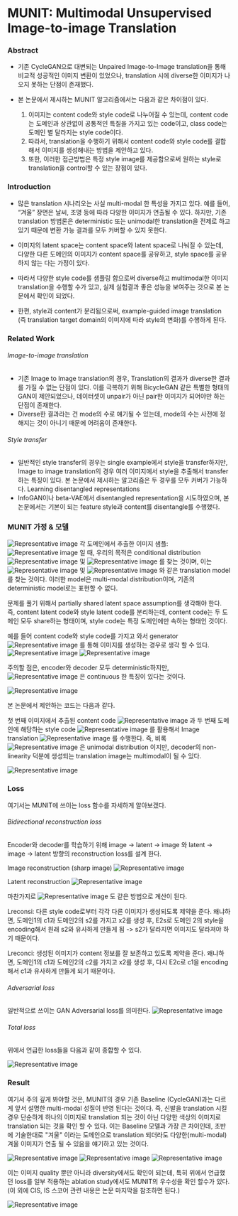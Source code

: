 

# MUNIT:  Multimodal Unsupervised Image-to-image Translation


### Abstract
-	기존 CycleGAN으로 대변되는 Unpaired Image-to-Image translation을 통해 비교적 성공적인 이미지 변환이 있었으나, translation 시에 diverse한 이미지가 나오지 못하는 단점이 존재했다.
-	본 논문에서 제시하는 MUNIT 알고리즘에서는 다음과 같은 차이점이 있다. 

    1)	이미지는 content code와 style code로 나누어질 수 있는데, content code는 도메인과 상관없이 공통적인 특질을 가지고 있는 code이고, class code는 도메인 별 달라지는 style code이다. 
    2)	따라서, translation을 수행하기 위해서 content code와 style code를 결합해서 이미지를 생성해내는 방법을 제안하고 있다.
    3)	또한, 이러한 접근방법은 특정 style image를 제공함으로써 원하는 style로 translation을 control할 수 있는 장점이 있다. 
    
    
    
    
### Introduction
-	많은 translation 시나리오는 사실 multi-modal 한 특성을 가지고 있다. 예를 들어, “겨울” 장면은 날씨, 조명 등에 따라 다양한 이미지가 연출될 수 있다. 하지만, 기존 translation 방법론은 deterministic 또는 unimodal한 translation을 전제로 하고 있기 때문에 변환 가능 결과를 모두 커버할 수 있지 못한다. 

-	이미지의 latent space는 content space와 latent space로 나눠질 수 있는데, 다양한 다른 도메인의 이미지가 content space를 공유하고, style space를 공유하지 않는 다는 가정이 있다.

-	따라서 다양한 style code를 샘플링 함으로써 diverse하고 multimodal한 이미지 translation을 수행할 수가 있고, 실제 실험결과 좋은 성능을 보여주는 것으로 본 논문에서 확인이 되었다.

-	한편, style과 content가 분리됨으로써, example-guided image translation (즉 translation target domain의 이미지에 따라 style의 변화)를 수행하게 된다.




### Related Work

###### Image-to-image translation

-	기존 Image to Image translation의 경우, Translation의 결과가 diverse한 결과를 가질 수 없는 단점이 있다. 이를 극복하기 위해 BicycleGAN 같은 특별한 형태의 GAN이 제안되었으나, 데이터셋이 unpair가 아닌 pair한 이미지가 되어야만 하는 단점이 존재한다. 
-	Diverse한 결과라는 건 mode의 수로 얘기될 수 있는데, mode의 수는 사전에 정해지는 것이 아니기 때문에 어려움이 존재한다.

###### Style transfer
-	일반적인 style transfer의 경우는 single example에서 style을 transfer하지만, Image to image translation의 경우 여러 이미지에서 style을 추출해서 transfer하는 특징이 있다. 본 논문에서 제시하는 알고리즘은 두 경우를 모두 커버가 가능하다.
Learning disentangled representations
-	InfoGAN이나 beta-VAE에서 disentangled representation을 시도하였으며, 본 논문에서는 기본이 되는 feature style과 content를 disentangle를 수행했다.




### MUNIT 가정 & 모델

![Representative image](https://github.com/jis478/Paper_review/blob/master/imgs/munit/1.jpg)
각 도메인에서 추출한 이미지 샘플: ![Representative image](https://github.com/jis478/Paper_review/blob/master/imgs/munit/2.jpg)
일 때, 우리의 목적은 conditional distribution   ![Representative image](https://github.com/jis478/Paper_review/blob/master/imgs/munit/3.jpg)
  및  ![Representative image](https://github.com/jis478/Paper_review/blob/master/imgs/munit/4.jpg)
 를 찾는 것이며, 이는 ![Representative image](https://github.com/jis478/Paper_review/blob/master/imgs/munit/5.jpg) 및 ![Representative image](https://github.com/jis478/Paper_review/blob/master/imgs/munit/6.jpg) 와 같은 translation model를 찾는 것이다. 이러한 model은 multi-modal distribution이며, 기존의 deterministic model로는 표현할 수 없다. 

문제를 풀기 위해서 partially shared latent space assumption를 생각해야 한다. 즉, content latent code와 style latent code를 분리하는데, content code는 두 도메인 모두 share하는 형태이며, style code는 특정 도메인에만 속하는 형태인 것이다.

예를 들어 content code와 style code를 가지고 와서 generator ![Representative image](https://github.com/jis478/Paper_review/blob/master/imgs/munit/8.jpg)
  를 통해 이미지를 생성하는 경우로 생각 할 수 있다. ![Representative image](https://github.com/jis478/Paper_review/blob/master/imgs/munit/9.jpg)
![Representative image](https://github.com/jis478/Paper_review/blob/master/imgs/munit/10.jpg)

주의할 점은, encoder와 decoder 모두 deterministic하지만,  ![Representative image](https://github.com/jis478/Paper_review/blob/master/imgs/munit/11.jpg) 은 continuous 한 특징이 있다는 것이다. 


![Representative image](https://github.com/jis478/Paper_review/blob/master/imgs/munit/12.jpg) 

 
본 논문에서 제안하는 코드는 다음과 같다. 

첫 번째 이미지에서 추출된 content code ![Representative image](https://github.com/jis478/Paper_review/blob/master/imgs/munit/13.jpg)   과
두 번째 도메인에 해당하는 style code ![Representative image](https://github.com/jis478/Paper_review/blob/master/imgs/munit/14.jpg) 를 활용해서
Image translation ![Representative image](https://github.com/jis478/Paper_review/blob/master/imgs/munit/15.jpg) 를 수행한다. 즉, 비록 ![Representative image](https://github.com/jis478/Paper_review/blob/master/imgs/munit/16.jpg) 은 unimodal distribution 이지만, decoder의 non-linearity 덕분에 생성되는 translation image는 multimodal이 될 수 있다. 

![Representative image](https://github.com/jis478/Paper_review/blob/master/imgs/munit/17.jpg)



### Loss
여기서는 MUNIT에 쓰이는 loss 함수를 자세하게 알아보겠다.

###### Bidirectional reconstruction loss
Encoder와 decoder를 학습하기 위해 image → latent → image 와 latent → image → latent 방향의 reconstruction loss를 설계 한다.



Image reconstruction
(sharp image) 
![Representative image](https://github.com/jis478/Paper_review/blob/master/imgs/munit/18.jpg)



Latent reconstruction
![Representative image](https://github.com/jis478/Paper_review/blob/master/imgs/munit/19.jpg)


 
마찬가지로 ![Representative image](https://github.com/jis478/Paper_review/blob/master/imgs/munit/20.jpg) 도 같은 방법으로 계산이 된다.

Lreconsi: 다른 style code로부터 각각 다른 이미지가 생성되도록 제약을 준다. 왜냐하면, 도메인1의 c1과 도메인2의 s2를 가지고 x2를 생성 후, E2s로 도메인 2의 style을 encoding해서 원래 s2와 유사하게 만들게 됨 -> s2가 달라지면 이미지도 달라져야 하기 때문이다.

Lreconci: 생성된 이미지가 content 정보를 잘 보존하고 있도록 제약을 준다. 왜냐하면, 도메인1의 c1과 도메인2의 c2를 가지고 x2를 생성 후, 다시 E2c로 c1을 encoding해서 c1과 유사하게 만들게 되기 때문이다.

###### Adversarial loss
일반적으로 쓰이는 GAN Adversarial loss를 의미한다.
![Representative image](https://github.com/jis478/Paper_review/blob/master/imgs/munit/21.jpg)
 
###### Total loss
위에서 언급한 loss들을 다음과 같이 종합할 수 있다.

![Representative image](https://github.com/jis478/Paper_review/blob/master/imgs/munit/22.jpg)

 
### Result
 여기서 주의 깊게 봐야할 것은, MUNIT의 경우 기존 Baseline (CycleGAN)과는 다르게 앞서 설명한 multi-modal 성질이 반영 된다는 것이다. 즉, 신발을 translation 시킬 경우 단순하게 하나의 이미지로 translation 되는 것이 아닌 다양한 색상의 이미지로 translation 되는 것을 확인 할 수 있다. 이는 Baseline 모델과 가장 큰 차이인데, 초반에 기술한대로 "겨울" 이라는 도메인으로 translation 되더라도 다양한(multi-modal) 겨울 이미지가 연출 될 수 있음을 얘기하고 있는 것이다.
 
 ![Representative image](https://github.com/jis478/Paper_review/blob/master/imgs/munit/23.jpg)
 ![Representative image](https://github.com/jis478/Paper_review/blob/master/imgs/munit/24.jpg)
 ![Representative image](https://github.com/jis478/Paper_review/blob/master/imgs/munit/25.jpg)
 
 이는 이미지 quality 뿐만 아니라 diversity에서도 확인이 되는데, 특히 위에서 언급했던 loss를 일부 적용하는 ablation study에서도 MUNIT의 우수성을 확인 할수가 있다.(이 외에 CIS, IS 스코어 관련 내용은 논문 마지막을 참조하면 된다.)
 
![Representative image](https://github.com/jis478/Paper_review/blob/master/imgs/munit/26.jpg)
 
 
   
 
 





